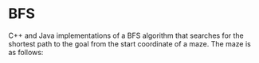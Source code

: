 # BFS
C++ and Java implementations of a BFS algorithm that searches for the shortest path to the goal from the start coordinate of a maze. The maze is as follows:
